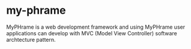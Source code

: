 # my-phrame
MyPHrame is a web development framework and using MyPHrame user applications can develop with MVC (Model View Controller) software archtecture pattern.
